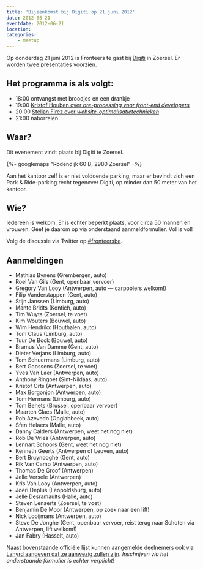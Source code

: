 ```yaml
---
title: 'Bijeenkomst bij Digiti op 21 juni 2012'
date: 2012-06-21
eventdate: 2012-06-21
location:
categories:
    - meetup
---
```


Op donderdag 21 juni 2012 is Fronteers te gast bij [Digiti](http://digiti.be/) in Zoersel. Er worden twee presentaties voorzien.

## Het programma is als volgt:

-   18:00 ontvangst met broodjes en een drankje
-   19:00 [Kristof Houben over _pre-processing voor front-end developers_](https://speakerdeck.com/u/houbenkristof/p/fronteers-talk-digiti-pre-processing)
-   20:00 [Stelian Firez over _website-optimalisatietechnieken_](http://www.slideshare.net/stelianfirez/a-little-journey-into-website-optimization)
-   21:00 naborrelen

## Waar?

Dit evenement vindt plaats bij Digiti te Zoersel.

{%- googlemaps "Rodendijk 60 B, 2980 Zoersel" -%}

Aan het kantoor zelf is er niet voldoende parking, maar er bevindt zich een Park & Ride-parking recht tegenover Digiti, op minder dan 50 meter van het kantoor.

## Wie?

Iedereen is welkom. Er is echter beperkt plaats, voor circa 50 mannen en vrouwen. Geef je daarom op via onderstaand aanmeldformulier. Vol is vol!

Volg de discussie via Twitter op [#fronteersbe](https://twitter.com/search?q=%23fronteersbe).

## Aanmeldingen

-   Mathias Bynens (Grembergen, auto)
-   Roel Van Gils (Gent, openbaar vervoer)
-   Gregory Van Looy (Antwerpen, auto — carpoolers welkom!)
-   Filip Vanderstappen (Gent, auto)
-   Stijn Janssen (Limburg, auto)
-   Mante Bridts (Kontich, auto)
-   Tim Wuyts (Zoersel, te voet)
-   Kim Wouters (Bouwel, auto)
-   Wim Hendrikx (Houthalen, auto)
-   Tom Claus (Limburg, auto)
-   Tuur De Bock (Bouwel, auto)
-   Bramus Van Damme (Gent, auto)
-   Dieter Verjans (Limburg, auto)
-   Tom Schuermans (Limburg, auto)
-   Bert Goossens (Zoersel, te voet)
-   Yves Van Laer (Antwerpen, auto)
-   Anthony Ringoet (Sint-Niklaas, auto)
-   Kristof Orts (Antwerpen, auto)
-   Max Borgonjon (Antwerpen, auto)
-   Tom Hermans (Limburg, auto)
-   Tom Behets (Brussel, openbaar vervoer)
-   Maarten Claes (Malle, auto)
-   Rob Azevedo (Opglabbeek, auto)
-   Sfen Helaers (Malle, auto)
-   Danny Calders (Antwerpen, weet het nog niet)
-   Rob De Vries (Antwerpen, auto)
-   Lennart Schoors (Gent, weet het nog niet)
-   Kenneth Geerts (Antwerpen of Leuven, auto)
-   Bert Bruynooghe (Gent, auto)
-   Rik Van Camp (Antwerpen, auto)
-   Thomas De Groof (Antwerpen)
-   Jelle Versele (Antwerpen)
-   Kris Van Looy (Antwerpen, auto)
-   Joeri Deplus (Leopoldsburg, auto)
-   Jelle Desramaults (Halle, auto)
-   Steven Lenaerts (Zoersel, te voet)
-   Benjamin De Moor (Antwerpen, op zoek naar een lift)
-   Nick Looijmans (Antwerpen, auto)
-   Steve De Jonghe (Gent, openbaar vervoer, reist terug naar Schoten via Antwerpen, lift welkom!)
-   Jan Fabry (Hasselt, auto)

Naast bovenstaande officiële lijst kunnen aangemelde deelnemers ook [via Lanyrd aangeven dat ze aanwezig zullen zijn](http://lanyrd.com/2012/fronteersbe-digiti/). _Inschrijven via het onderstaande formulier is echter verplicht!_
